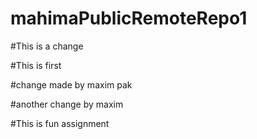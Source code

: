 # mahimaPublicRemoteRepo1

#This is a change

#This is first

#change made by maxim pak

#another change by maxim

#This is fun assignment
